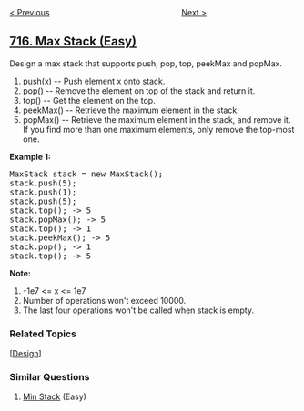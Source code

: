 <!--|This file generated by command(leetcode description); DO NOT EDIT.    |-->
<!--+----------------------------------------------------------------------+-->
<!--|@author    openset <openset.wang@gmail.com>                           |-->
<!--|@link      https://github.com/openset                                 |-->
<!--|@home      https://github.com/openset/leetcode                        |-->
<!--+----------------------------------------------------------------------+-->

[< Previous](../range-module "Range Module")
　　　　　　　　　　　　　　　　
[Next >](../1-bit-and-2-bit-characters "1-bit and 2-bit Characters")

## [716. Max Stack (Easy)](https://leetcode.com/problems/max-stack "最大栈")

<p>Design a max stack that supports push, pop, top, peekMax and popMax.</p>

<p>
<ol>
<li>push(x) -- Push element x onto stack.</li>
<li>pop() -- Remove the element on top of the stack and return it.</li>
<li>top() -- Get the element on the top.</li>
<li>peekMax() -- Retrieve the maximum element in the stack.</li>
<li>popMax() -- Retrieve the maximum element in the stack, and remove it. If you find more than one maximum elements, only remove the top-most one.</li>
</ol>
</p>

<p><b>Example 1:</b><br />
<pre>
MaxStack stack = new MaxStack();
stack.push(5); 
stack.push(1);
stack.push(5);
stack.top(); -> 5
stack.popMax(); -> 5
stack.top(); -> 1
stack.peekMax(); -> 5
stack.pop(); -> 1
stack.top(); -> 5
</pre>
</p>

<p><b>Note:</b><br>
<ol>
<li>-1e7 <= x <= 1e7</li>
<li>Number of operations won't exceed 10000.</li>
<li>The last four operations won't be called when stack is empty.</li>
</ol>
</p>

### Related Topics
  [[Design](../../tag/design/README.md)]

### Similar Questions
  1. [Min Stack](../min-stack) (Easy)
